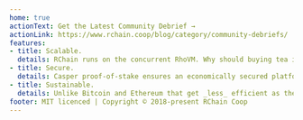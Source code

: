 ```yaml
---
home: true
actionText: Get the Latest Community Debrief →
actionLink: https://www.rchain.coop/blog/category/community-debriefs/
features:
- title: Scalable.
  details: RChain runs on the concurrent RhoVM. Why should buying tea in Nairobi wait for stock transactions in New York?
- title: Secure.
  details: Casper proof-of-stake ensures an economically secured platform. Smart contracts benefit from object capability security and formal verification.
- title: Sustainable.
  details: Unlike Bitcoin and Ethereum that get _less_ efficient as they grow, Casper proof-of-stake requires no wasteful computation.
footer: MIT licenced | Copyright © 2018-present RChain Coop
---
```


